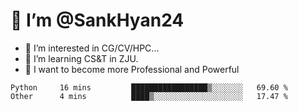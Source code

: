# 👋 I’m @SankHyan24

- 👀 I’m interested in CG/CV/HPC...
- 🌱 I’m learning CS&T in ZJU.
- 💞️ I want to become more Professional and Powerful


<!---
SankHyan24/SankHyan24 is a ✨ special ✨ repository because its `README.md` (this file) appears on your GitHub profile.
You can click the Preview link to take a look at your changes.
--->
<!--START_SECTION:waka-->

```text
Python     16 mins         █████████████████▒░░░░░░░   69.60 %
Other      4 mins          ████▒░░░░░░░░░░░░░░░░░░░░   17.47 %
```

<!--END_SECTION:waka-->
